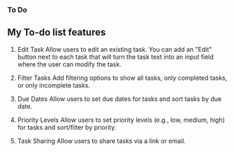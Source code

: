### To Do 

## My To-do list features

1. Edit Task
Allow users to edit an existing task. You can add an "Edit" button next to each task that will turn the task text into an input field where the user can modify the task.

2. Filter Tasks
Add filtering options to show all tasks, only completed tasks, or only incomplete tasks.

3. Due Dates
Allow users to set due dates for tasks and sort tasks by due date.

4. Priority Levels
Allow users to set priority levels (e.g., low, medium, high) for tasks and sort/filter by priority.

5. Task Sharing
Allow users to share tasks via a link or email.